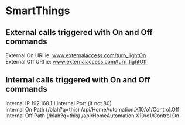 # SmartThings

External calls triggered with On and Off commands
-------------------------------------------------
External On URI                   ie:  www.externalaccess.com/turn_lightOn	
External Off URI                  ie:  www.externalaccess.com/turn_lightOff

Internal calls triggered with On and Off commands
-------------------------------------------------
Internal IP                       192.168.1.1
Internal Port (if not 80)        
Internal On Path (/blah?q=this)	  /api/HomeAutomation.X10/o1/Control.Off
Internal Off Path (/blah?q=this)	/api/HomeAutomation.X10/o1/Control.On
